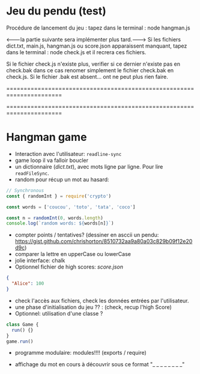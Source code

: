 # Jeu du pendu (test)

Procédure de lancement du jeu :
tapez dans le terminal : node hangman.js

<---la partie suivante sera implémenter plus tard.--->
Si les fichiers dict.txt, main.js, hangman.js ou score.json apparaissent manquant, tapez dans le terminal : node check.js
et il recrera ces fichiers.

Si le fichier check.js n'existe plus, verifier si ce dernier n'existe pas en check.bak
dans ce cas renomer simplement le fichier check.bak en check.js.
Si le fichier .bak est absent... ont ne peut plus rien faire.

======================================================================

======================================================================
# Hangman game

- Interaction avec l'utilisateur: `readline-sync`
- game loop il va falloir boucler
- un dictionnaire (_dict.txt_), avec mots ligne par ligne. Pour lire `readFileSync`.
- random pour récup un mot au hasard:

```js
// Synchronous
const { randomInt } = require('crypto')

const words = ['coucou', 'toto', 'tata', 'coco']

const n = randomInt(0, words.length)
console.log(`random words: ${words[n]}`)
```

- compter points / tentatives? (dessiner en asccii un pendu: https://gist.github.com/chrishorton/8510732aa9a80a03c829b09f12e20d9c)
- comparer la lettre en upperCase ou lowerCase
- jolie interface: chalk
- Optionnel fichier de high scores:
  _score.json_

```json
{
  "Alice": 100
}
```

- check l'accès aux fichiers, check les données entrées par l'utilisateur.
- une phase d'initialisation du jeu ?? : (check, recup l'high Score)
- Optionnel: utilisation d'une classe ?

```js
class Game {
  run() {}
}
game.run()
```

- programme modulaire: modules!!!! (exports / require)

- affichage du mot en cours à découvrir sous ce format "\_ \_ \_ \_ \_ \_ \_ \_"